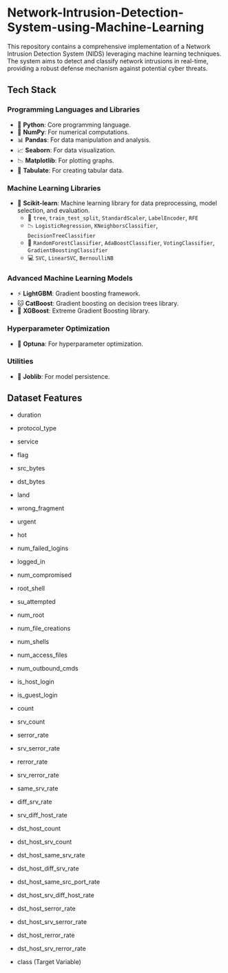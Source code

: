 # Network-Intrusion-Detection-System-using-Machine-Learning
This repository contains a comprehensive implementation of a Network Intrusion Detection System (NIDS) leveraging machine learning techniques. The system aims to detect and classify network intrusions in real-time, providing a robust defense mechanism against potential cyber threats.

## Tech Stack

### Programming Languages and Libraries
- 🐍 **Python**: Core programming language.
- 🔢 **NumPy**: For numerical computations.
- 📊 **Pandas**: For data manipulation and analysis.
- 📈 **Seaborn**: For data visualization.
- 📉 **Matplotlib**: For plotting graphs.
- 📝 **Tabulate**: For creating tabular data.

### Machine Learning Libraries
- 🤖 **Scikit-learn**: Machine learning library for data preprocessing, model selection, and evaluation.
  - 🌳 `tree`, `train_test_split`, `StandardScaler`, `LabelEncoder`, `RFE`
  - 📉 `LogisticRegression`, `KNeighborsClassifier`, `DecisionTreeClassifier`
  - 🌲 `RandomForestClassifier`, `AdaBoostClassifier`, `VotingClassifier`, `GradientBoostingClassifier`
  - 💻 `SVC`, `LinearSVC`, `BernoulliNB`

### Advanced Machine Learning Models
- ⚡ **LightGBM**: Gradient boosting framework.
- 🐱 **CatBoost**: Gradient boosting on decision trees library.
- 🚀 **XGBoost**: Extreme Gradient Boosting library.

### Hyperparameter Optimization
- 🎯 **Optuna**: For hyperparameter optimization.

### Utilities
- 💾 **Joblib**: For model persistence.



## Dataset Features


- duration
- protocol_type
- service
- flag
- src_bytes

- dst_bytes
- land
- wrong_fragment
- urgent
- hot

- num_failed_logins
- logged_in
- num_compromised
- root_shell
- su_attempted

- num_root
- num_file_creations
- num_shells
- num_access_files
- num_outbound_cmds

- is_host_login
- is_guest_login
- count
- srv_count
- serror_rate

- srv_serror_rate
- rerror_rate
- srv_rerror_rate
- same_srv_rate
- diff_srv_rate

- srv_diff_host_rate
- dst_host_count
- dst_host_srv_count
- dst_host_same_srv_rate
- dst_host_diff_srv_rate

- dst_host_same_src_port_rate
- dst_host_srv_diff_host_rate
- dst_host_serror_rate
- dst_host_srv_serror_rate
- dst_host_rerror_rate

- dst_host_srv_rerror_rate
- class (Target Variable)

